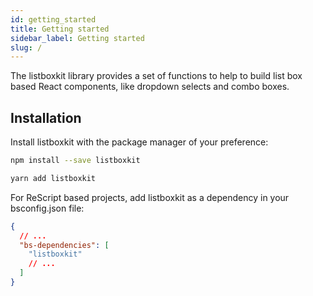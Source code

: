 ```yaml
---
id: getting_started
title: Getting started
sidebar_label: Getting started
slug: /
---
```


The listboxkit library provides a set of functions to help to build list box based React components, like dropdown selects and combo boxes.

## Installation

Install listboxkit with the package manager of your preference:

```bash
npm install --save listboxkit
```

```bash
yarn add listboxkit
```

For ReScript based projects, add listboxkit as a dependency in your bsconfig.json file:

```json
{
  // ...
  "bs-dependencies": [
    "listboxkit"
    // ...
  ]
}
```

